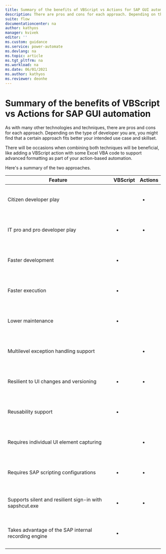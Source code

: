 ```yaml
---
title: Summary of the benefits of VBScript vs Actions for SAP GUI automation | Microsoft Docs
description: There are pros and cons for each approach. Depending on the type of developer you are, you might find that a certain approach fits better your intended use case and skillset.
suite: flow
documentationcenter: na
author: kathyos
manager: kvivek
editor: ''
ms.custom: guidance
ms.service: power-automate
ms.devlang: na
ms.topic: article
ms.tgt_pltfrm: na
ms.workload: na
ms.date: 06/01/2021
ms.author: kathyos
ms.reviewer: deonhe
---
```


# Summary of the benefits of VBScript vs Actions for SAP GUI automation

As with many other technologies and techniques, there are pros and cons for each approach. Depending on the type of developer you are, you might find that a certain approach fits better your intended use case and skillset.

There will be occasions when combining both techniques will be beneficial, like adding a VBScript action with some Excel VBA code to support advanced formatting as part of your action-based automation.

Here's a summary of the two approaches.

| Feature | VBScript | Actions |
|-------------------------|-------------------------|-------------------------|
| Citizen developer play |  | <ul></br><li></li></br></ul> |
| IT pro and pro developer play | <ul></br><li></li></br></ul> | <ul></br><li></li></br></ul> |
| Faster development | <ul></br><li></li></br></ul> |  |
| Faster execution | <ul></br><li></li></br></ul> |  |
| Lower maintenance | <ul></br><li></li></br></ul> |  |
| Multilevel exception handling support |  | <ul></br><li></li></br></ul> |
| Resilient to UI changes and versioning | <ul></br><li></li></br></ul> | <ul></br><li></li></br></ul> |
| Reusability support | <ul></br><li></li></br></ul> |  |
| Requires individual UI element capturing |  | <ul></br><li></li></br></ul> |
| Requires SAP scripting configurations | <ul></br><li></li></br></ul> | <ul></br><li></li></br></ul> |
| Supports silent and resilient sign-in with sapshcut.exe | <ul></br><li></li></br></ul> | <ul></br><li></li></br></ul> |
| Takes advantage of the SAP internal recording engine | <ul></br><li></li></br></ul> |  |

